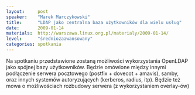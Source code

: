 ```yaml
---
layout:     post
speaker:    "Marek Marczykowski"
title:      "LDAP jako centralna baza użytkowników dla wielu usług"
date:       2009-01-14
materials:  http://warszawa.linux.org.pl/materialy/2009-01-14/
level:      "średniozaawansowany"
categories: spotkania
---
```


Na spotkaniu przedstawione zostaną możliwości wykorzystania OpenLDAP jako
spójnej bazy użytkowników. Będzie omówione między innymi podłączenie serwera
pocztowego (postfix + dovecot + amavis), samby, oraz innych systemów
autoryzujących (kerberos, radius, itp). Będzie też mowa o możliwościach
rozbudowy serwera (z wykorzystaniem overlay-ów)

